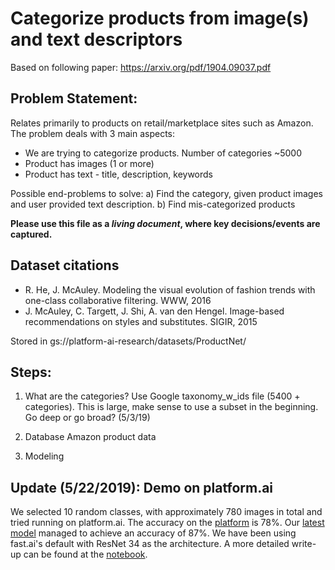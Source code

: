 # Categorize products from image(s) and text descriptors
Based on following paper: https://arxiv.org/pdf/1904.09037.pdf

## Problem Statement:
Relates primarily to products on retail/marketplace sites such as Amazon. The problem deals with 3 main aspects:
* We are trying to categorize products. Number of categories ~5000
* Product has images (1 or more)
* Product has text - title, description, keywords

Possible end-problems to solve: 
a) Find the category, given product images and user provided text description. 
b) Find mis-categorized products

**Please use this file as a _living document_, where key decisions/events are captured.**

## Dataset citations
* R. He, J. McAuley. Modeling the visual evolution of fashion trends with one-class collaborative filtering. WWW, 2016
* J. McAuley, C. Targett, J. Shi, A. van den Hengel. Image-based recommendations on styles and substitutes. SIGIR, 2015

Stored in gs://platform-ai-research/datasets/ProductNet/

## Steps:

1. What are the categories? 
Use Google taxonomy_w_ids file (5400 + categories). 
This is large, make sense to use a subset in the beginning. Go deep or go broad? (5/3/19)

2. Database
Amazon product data

3. Modeling


## Update (5/22/2019): Demo on platform.ai

We selected 10 random classes, with approximately 780 images in total and tried running on platform.ai. The accuracy on the [platform](https://platform.ai/app/imageTraining/projects/ahJzfnBsYXRmb3JtLWFpLXByb2RyUwsSBFVzZXIiHFlpdzFaS3hTNEtRNFM4cEh0Mkt0eUc3ZnZwRTIMCxIHUHJvamVjdCIgYzM5NzE1MGYzNmI0NGUwOGEwNzgxYzc5ZTBlMWUzN2IM) is 78%. Our [latest model](https://github.com/fellowship/platform-demos3/blob/master/ProductNet/workbook_resnet34_images777_classes10.ipynb) managed to achieve an accuracy of 87%. We have been using fast.ai's default with ResNet 34 as the architecture. A more detailed write-up can be found at the [notebook](https://github.com/fellowship/platform-demos3/blob/master/ProductNet/workbook_resnet34_images777_classes10.ipynb).